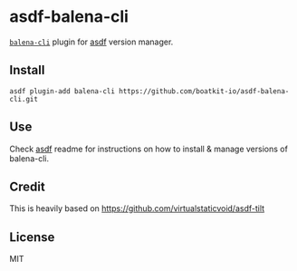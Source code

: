 # asdf-balena-cli

[`balena-cli`][util] plugin for [asdf](https://github.com/asdf-vm/asdf) version manager.

## Install

```
asdf plugin-add balena-cli https://github.com/boatkit-io/asdf-balena-cli.git
```

## Use

Check [asdf](https://github.com/asdf-vm/asdf) readme for instructions on how to install & manage versions of balena-cli.

[util]: https://github.com/balena-io/balena-cli

## Credit

This is heavily based on https://github.com/virtualstaticvoid/asdf-tilt

## License

MIT
